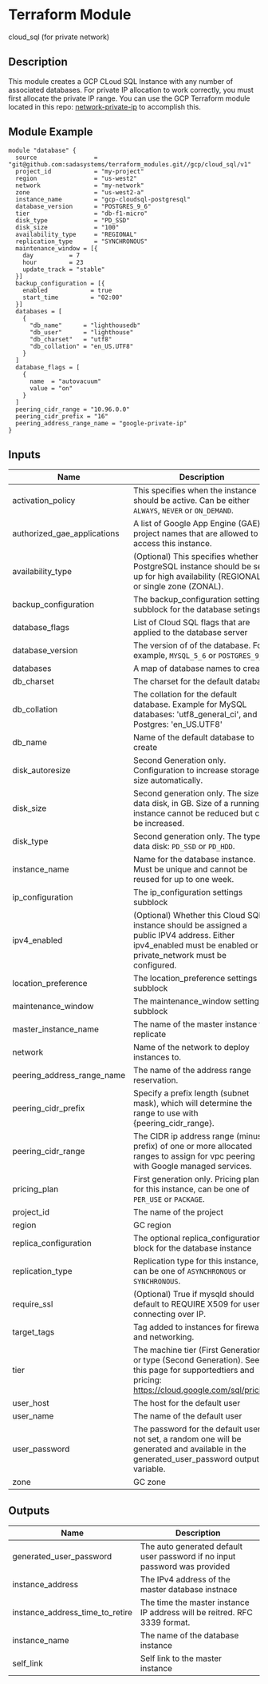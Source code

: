 
# Terraform Module

cloud_sql (for private network)

## Description

This module creates a GCP CLoud SQL Instance with any number of associated databases.  For private IP allocation to work correctly, you must first allocate the private IP range.  You can use the GCP Terraform module located in this repo: [network-private-ip]( https://github.com/sadasystems/terraform_modules/tree/feature/EN-34-cloud-sql-update-2/gcp/network-private-ip/v1) to accomplish this.

## Module Example

```HCL
module "database" {
  source                = "git@github.com:sadasystems/terraform_modules.git//gcp/cloud_sql/v1"
  project_id            = "my-project"
  region                = "us-west2"
  network               = "my-network"
  zone                  = "us-west2-a"
  instance_name         = "gcp-cloudsql-postgresql"
  database_version      = "POSTGRES_9_6"
  tier                  = "db-f1-micro"
  disk_type             = "PD_SSD"
  disk_size             = "100"
  availability_type     = "REGIONAL"
  replication_type      = "SYNCHRONOUS"
  maintenance_window = [{
    day          = 7
    hour         = 23
    update_track = "stable"
  }]
  backup_configuration = [{
    enabled            = true
    start_time         = "02:00"
  }]
  databases = [
    {
      "db_name"      = "lighthousedb"
      "db_user"      = "lighthouse"
      "db_charset"   = "utf8"
      "db_collation" = "en_US.UTF8"
    }
  ]
  database_flags = [
    {
      name  = "autovacuum"
      value = "on"
    }
  ]
  peering_cidr_range = "10.96.0.0"
  peering_cidr_prefix = "16"
  peering_address_range_name = "google-private-ip"
}
```


<!-- BEGINNING OF PRE-COMMIT-TERRAFORM DOCS HOOK -->

## Inputs

| Name | Description | Type | Default | Required |
|------|-------------|:----:|:-----:|:-----:|
| activation_policy | This specifies when the instance should be active. Can be either `ALWAYS`, `NEVER` or `ON_DEMAND`. | string | `ALWAYS` | no |
| authorized_gae_applications | A list of Google App Engine (GAE) project names that are allowed to access this instance. | list | `<list>` | no |
| availability_type | (Optional) This specifies whether a PostgreSQL instance should be set up for high availability (REGIONAL) or single zone (ZONAL). | string | `REGIONAL` | no |
| backup_configuration | The backup_configuration settings subblock for the database setings | map | `<map>` | no |
| database_flags | List of Cloud SQL flags that are applied to the database server | string | `<list>` | no |
| database_version | The version of of the database. For example, `MYSQL_5_6` or `POSTGRES_9_6`. | string | `MYSQL_5_6` | no |
| databases | A map of database names to create. | list | `<list>` | no |
| db_charset | The charset for the default database | string | `` | no |
| db_collation | The collation for the default database. Example for MySQL databases: 'utf8_general_ci', and Postgres: 'en_US.UTF8' | string | `` | no |
| db_name | Name of the default database to create | string | `default` | no |
| disk_autoresize | Second Generation only. Configuration to increase storage size automatically. | string | `true` | no |
| disk_size | Second generation only. The size of data disk, in GB. Size of a running instance cannot be reduced but can be increased. | string | `10` | no |
| disk_type | Second generation only. The type of data disk: `PD_SSD` or `PD_HDD`. | string | `PD_SSD` | no |
| instance_name | Name for the database instance. Must be unique and cannot be reused for up to one week. | string | `` | no |
| ip_configuration | The ip_configuration settings subblock | list | `<list>` | no |
| ipv4_enabled | (Optional) Whether this Cloud SQL instance should be assigned a public IPV4 address. Either ipv4_enabled must be enabled or a private_network must be configured. | string | `true` | no |
| location_preference | The location_preference settings subblock | list | `<list>` | no |
| maintenance_window | The maintenance_window settings subblock | list | `<list>` | no |
| master_instance_name | The name of the master instance to replicate | string | `` | no |
| network | Name of the network to deploy instances to. | string | - | yes |
| peering_address_range_name | The name of the address range reservation. | string | - | yes |
| peering_cidr_prefix | Specify a prefix length (subnet mask), which will determine the range to use with {peering_cidr_range}. | string | - | yes |
| peering_cidr_range | The CIDR ip address range (minus prefix) of one or more allocated ranges to assign for vpc peering with Google managed services. | string | - | yes |
| pricing_plan | First generation only. Pricing plan for this instance, can be one of `PER_USE` or `PACKAGE`. | string | `PER_USE` | no |
| project_id | The name of the project | string | `` | no |
| region | GC region | string | - | yes |
| replica_configuration | The optional replica_configuration block for the database instance | list | `<list>` | no |
| replication_type | Replication type for this instance, can be one of `ASYNCHRONOUS` or `SYNCHRONOUS`. | string | `SYNCHRONOUS` | no |
| require_ssl | (Optional) True if mysqld should default to REQUIRE X509 for users connecting over IP. | string | `false` | no |
| target_tags | Tag added to instances for firewall and networking. | list | `<list>` | no |
| tier | The machine tier (First Generation) or type (Second Generation). See this page for supportedtiers and pricing: https://cloud.google.com/sql/pricing | string | `db-f1-micro` | no |
| user_host | The host for the default user | string | `%` | no |
| user_name | The name of the default user | string | `default` | no |
| user_password | The password for the default user. If not set, a random one will be generated and available in the generated_user_password output variable. | string | `` | no |
| zone | GC zone | string | - | yes |

## Outputs

| Name | Description |
|------|-------------|
| generated_user_password | The auto generated default user password if no input password was provided |
| instance_address | The IPv4 address of the master database instnace |
| instance_address_time_to_retire | The time the master instance IP address will be reitred. RFC 3339 format. |
| instance_name | The name of the database instance |
| self_link | Self link to the master instance |

<!-- END OF PRE-COMMIT-TERRAFORM DOCS HOOK -->
